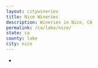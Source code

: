 ```yaml
---
layout: citywineries
title: Nice Wineries
description: Wineries in Nice, CA
permalink: /ca/lake/nice/
state: ca
county: lake
city: nice
---
```

-
